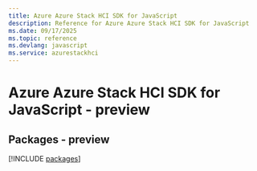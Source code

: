 ```yaml
---
title: Azure Azure Stack HCI SDK for JavaScript
description: Reference for Azure Azure Stack HCI SDK for JavaScript
ms.date: 09/17/2025
ms.topic: reference
ms.devlang: javascript
ms.service: azurestackhci
---
```

# Azure Azure Stack HCI SDK for JavaScript - preview
## Packages - preview
[!INCLUDE [packages](azure-stack-hci-index.md)]